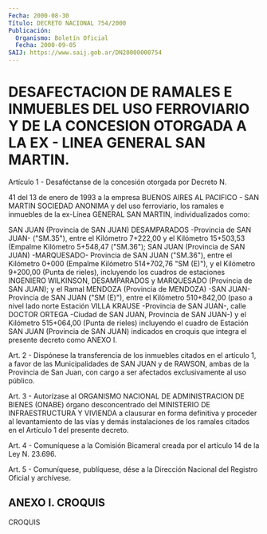```yaml
---
Fecha: 2000-08-30
Título: DECRETO NACIONAL 754/2000
Publicación:
  Organismo: Boletín Oficial
  Fecha: 2000-09-05
SAIJ: https://www.saij.gob.ar/DN20000000754
---
```

# DESAFECTACION DE RAMALES E INMUEBLES DEL USO FERROVIARIO Y DE LA CONCESION OTORGADA A LA EX - LINEA GENERAL SAN MARTIN.

<a id="1"></a>
Artículo  1 - Desaféctanse de la concesión otorgada por Decreto N.

41 del 13 de enero de 1993 a la empresa BUENOS AIRES AL PACIFICO - SAN MARTIN SOCIEDAD ANONIMA y del uso ferroviario, los ramales e inmuebles de la ex-Línea GENERAL SAN MARTIN, individualizados como:

SAN JUAN (Provincia de SAN JUAN) DESAMPARADOS -Provincia de SAN JUAN- ("SM.35"), entre el Kilómetro 7+222,00 y el Kilómetro 15+503,53 (Empalme Kilómetro 5+548,47 ("SM.36"); SAN JUAN (Provincia de SAN JUAN) -MARQUESADO- Provincia de SAN JUAN ("SM.36"), entre el Kilómetro 0+000 (Empalme Kilómetro 514+702,76 "SM (E)"), y el Kilómetro 9+200,00 (Punta de rieles), incluyendo los cuadros de estaciones INGENIERO WILKINSON, DESAMPARADOS y MARQUESADO (Provincia de SAN JUAN); y el Ramal MENDOZA (Provincia de MENDOZA) -SAN JUAN- Provincia de SAN JUAN ("SM (E)"), entre el Kilómetro 510+842,00 (paso a nivel lado norte Estación VILLA KRAUSE -Provincia de SAN JUAN-, calle DOCTOR ORTEGA -Ciudad de SAN JUAN, Provincia de SAN JUAN-) y el Kilómetro 515+064,00 (Punta de rieles) incluyendo el cuadro de Estación SAN JUAN (Provincia de SAN JUAN) indicados en croquis que integra el presente decreto como ANEXO I.

<a id="2"></a>
Art.  2  - Dispónese la transferencia de los inmuebles citados en el artículo 1, a favor de las Municipalidades de SAN JUAN y de RAWSON, ambas de la Provincia de San Juan, con cargo a ser afectados exclusivamente al uso público.

<a id="3"></a>
Art.  3  -  Autorízase al ORGANISMO NACIONAL DE ADMINISTRACION DE BIENES (ONABE) órgano desconcentrado del MINISTERIO DE INFRAESTRUCTURA Y VIVIENDA a clausurar en forma definitiva y proceder al levantamiento de las vías y demás instalaciones de los ramales citados en el Artículo 1 del presente decreto.

<a id="4"></a>
Art.  4 - Comuníquese a la Comisión Bicameral creada por el artículo 14 de la Ley N. 23.696.

<a id="5"></a>
Art.  5 - Comuníquese, publíquese, dése a la Dirección Nacional del Registro Oficial y archívese.

## ANEXO I. CROQUIS

<a id="1"></a>
CROQUIS